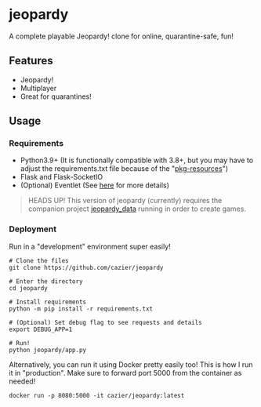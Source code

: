 # jeopardy

A complete playable Jeopardy! clone for online, quarantine-safe, fun!

## Features
- Jeopardy!
- Multiplayer
- Great for quarantines!

## Usage
### Requirements
- Python3.9+ (It is functionally compatible with 3.8+, but you may have to adjust the requirements.txt file because of the "[pkg-resources](https://github.com/cazier/jeopardy/blob/master/requirements.txt#L11)")
- Flask and Flask-SocketIO
- (Optional) Eventlet (See [here](https://flask-socketio.readthedocs.io/en/latest/#requirements) for more details)

> HEADS UP!
> This version of jeopardy (currently) requires the companion project [jeopardy_data](https://www.github.com/cazier/jeopardy_data) running in order to create games.

### Deployment
Run in a "development" environment super easily!

```
# Clone the files
git clone https://github.com/cazier/jeopardy

# Enter the directory
cd jeopardy

# Install requirements
python -m pip install -r requirements.txt

# (Optional) Set debug flag to see requests and details
export DEBUG_APP=1

# Run!
python jeopardy/app.py
```

Alternatively, you can run it using Docker pretty easily too! This is how I run it in "production". Make sure to forward port 5000 from the container as needed!

```
docker run -p 8080:5000 -it cazier/jeopardy:latest
```
